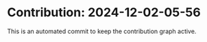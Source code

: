 # Contribution: 2024-12-02-05-56
This is an automated commit to keep the contribution graph active.
